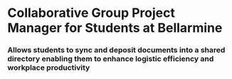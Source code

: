 # Collaborative Group Project Manager for Students at Bellarmine
### Allows students to sync and deposit documents into a shared directory enabling them to enhance logistic efficiency and workplace productivity
